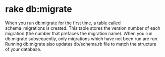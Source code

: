 # rake db:migrate

When you run db:migrate for the first time, a table called schema_migrations is created.
This table stores the version number of each migration (the number that prefaces the migration name).
When you run db:migrate subsequently, only migrations which have not been run are run.
Running db:migrate also updates db/schema.rb file to match the structure of your database.
